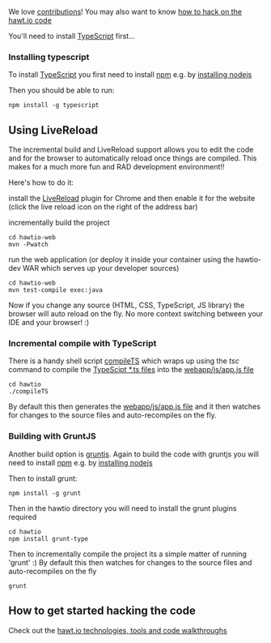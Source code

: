 We love [contributions](http://hawt.io/contributing/index.html)! You may also want to know [how to hack on the hawt.io code](http://hawt.io/developers/index.html)

You'll need to install [TypeScript](http://typescriptlang.org/) first...

### Installing typescript

To install [TypeScript](http://typescriptlang.org/) you first need to install [npm](https://npmjs.org/) e.g. by [installing nodejs](http://nodejs.org/)

Then you should be able to run:

    npm install -g typescript

## Using LiveReload

The incremental build and LiveReload support allows you to edit the code and for the browser to automatically reload once things are compiled. This makes for a much more fun and RAD development environment!!

Here's how to do it:

install the [LiveReload](https://chrome.google.com/webstore/detail/livereload/jnihajbhpnppcggbcgedagnkighmdlei) plugin for Chrome and then enable it for the website (click the live reload icon on the right of the address bar)

incrementally build the project

    cd hawtio-web
    mvn -Pwatch

run the web application (or deploy it inside your container using the hawtio-dev WAR which serves up your developer sources)

    cd hawtio-web
    mvn test-compile exec:java

Now if you change any source (HTML, CSS, TypeScript, JS library) the browser will auto reload on the fly. No more context switching between your IDE and your browser! :)

### Incremental compile with TypeScript

There is a handy shell script [compileTS](https://github.com/hawtio/hawtio/blob/master/hawtio/compileTS) which wraps up using the _tsc_ command to compile the [TypeScipt *.ts files](https://github.com/hawtio/hawtio/tree/master/hawtio/src/main/webapp/js) into the [webapp/js/app.js file](https://github.com/hawtio/hawtio/blob/master/hawtio/src/main/webapp/js/app.js)

    cd hawtio
    ./compileTS

By default this then generates the [webapp/js/app.js file](https://github.com/hawtio/hawtio/blob/master/hawtio/src/main/webapp/js/app.js) and it then watches for changes to the source files and auto-recompiles on the fly.

### Building with GruntJS

Another build option is [gruntjs](http://gruntjs.com/). Again to build the code with gruntjs you will need to install [npm](https://npmjs.org/) e.g. by [installing nodejs](http://nodejs.org/)

Then to install grunt:

    npm install -g grunt

Then in the hawtio directory you will need to install the grunt plugins required

    cd hawtio
    npm install grunt-type

Then to incrementally compile the project its a simple matter of running 'grunt' :) By default this then watches for changes to the source files and auto-recompiles on the fly

    grunt

## How to get started hacking the code

Check out the [hawt.io technologies, tools and code walkthroughs](http://hawt.io/developers/index.html)
